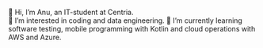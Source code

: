👋 Hi, I’m Anu, an IT-student at Centria. <br>
👀 I’m interested in coding and data engineering.
🌱 I’m currently learning software testing, mobile programming with Kotlin and cloud operations with AWS and Azure.


<!---
anukaar/anukaar is a ✨ special ✨ repository because its `README.md` (this file) appears on your GitHub profile.
You can click the Preview link to take a look at your changes.
--->
